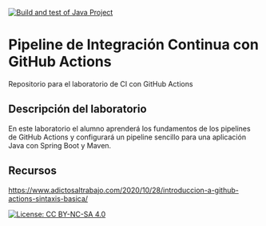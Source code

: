 [![Build and test of Java Project](https://github.com/ETSISI-EMS/ems2023_lab_1_3_ci_github_actions-GaizkaM20/actions/workflows/main.yml/badge.svg)](https://github.com/ETSISI-EMS/ems2023_lab_1_3_ci_github_actions-GaizkaM20/actions/workflows/main.yml)

# Pipeline de Integración Continua con GitHub Actions

Repositorio para el laboratorio de CI con GitHub Actions

## Descripción del laboratorio

En este laboratorio el alumno aprenderá los fundamentos de los pipelines de GitHub Actions y configurará un pipeline
sencillo para una aplicación Java con Spring Boot y Maven. 

## Recursos
https://www.adictosaltrabajo.com/2020/10/28/introduccion-a-github-actions-sintaxis-basica/

[![License: CC BY-NC-SA 4.0](https://img.shields.io/badge/License-CC_BY--NC--SA_4.0-lightgrey.svg)](https://creativecommons.org/licenses/by-nc-sa/4.0/)
